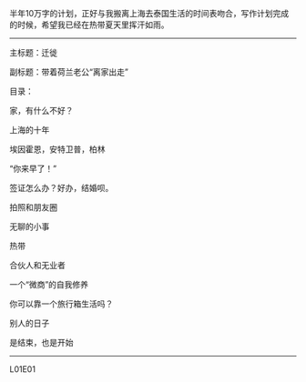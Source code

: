 半年10万字的计划，正好与我搬离上海去泰国生活的时间表吻合，写作计划完成的时候，希望我已经在热带夏天里挥汗如雨。

---------------------------------------------------------------------

主标题：迁徙

副标题：带着荷兰老公“离家出走”

目录：

家，有什么不好？

上海的十年

埃因霍恩，安特卫普，柏林

“你来早了！”

签证怎么办？好办，结婚呗。

拍照和朋友圈

无聊的小事

热带

合伙人和无业者

一个“微商”的自我修养

你可以靠一个旅行箱生活吗？

别人的日子

是结束，也是开始

---------------------------------------------------------------

L01E01
